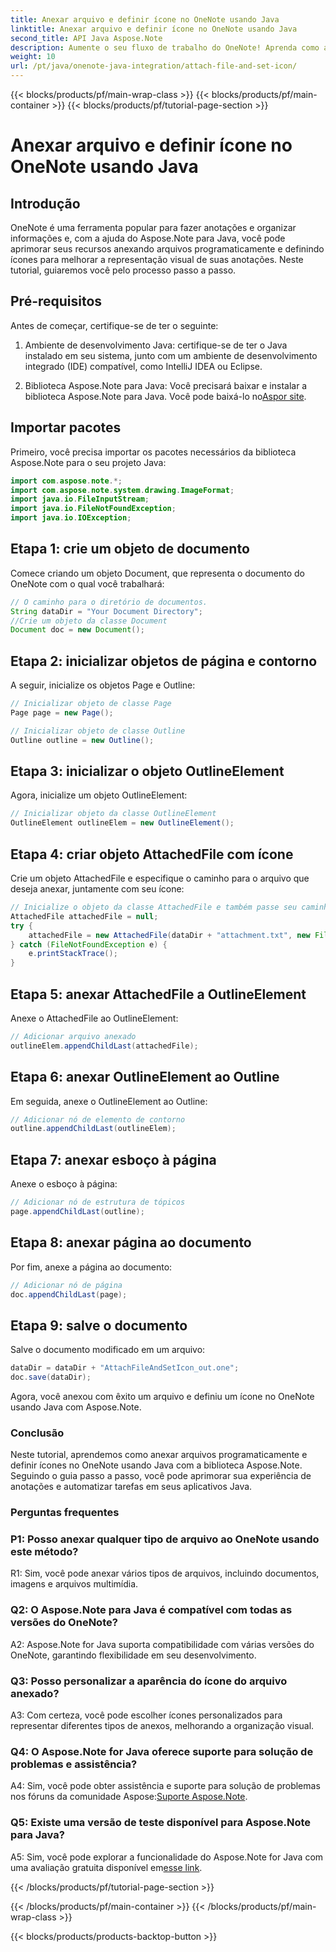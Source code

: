 ```yaml
---
title: Anexar arquivo e definir ícone no OneNote usando Java
linktitle: Anexar arquivo e definir ícone no OneNote usando Java
second_title: API Java Aspose.Note
description: Aumente o seu fluxo de trabalho do OneNote! Aprenda como anexar arquivos e personalizar ícones programaticamente em Java com Aspose.Note. Etapas fáceis e código incluído! #OneNote #Java #Aspose
weight: 10
url: /pt/java/onenote-java-integration/attach-file-and-set-icon/
---
```


{{< blocks/products/pf/main-wrap-class >}}
{{< blocks/products/pf/main-container >}}
{{< blocks/products/pf/tutorial-page-section >}}

# Anexar arquivo e definir ícone no OneNote usando Java

## Introdução

OneNote é uma ferramenta popular para fazer anotações e organizar informações e, com a ajuda do Aspose.Note para Java, você pode aprimorar seus recursos anexando arquivos programaticamente e definindo ícones para melhorar a representação visual de suas anotações. Neste tutorial, guiaremos você pelo processo passo a passo.

## Pré-requisitos

Antes de começar, certifique-se de ter o seguinte:

1. Ambiente de desenvolvimento Java: certifique-se de ter o Java instalado em seu sistema, junto com um ambiente de desenvolvimento integrado (IDE) compatível, como IntelliJ IDEA ou Eclipse.
   
2.  Biblioteca Aspose.Note para Java: Você precisará baixar e instalar a biblioteca Aspose.Note para Java. Você pode baixá-lo no[Aspor site](https://releases.aspose.com/note/java/).

## Importar pacotes

Primeiro, você precisa importar os pacotes necessários da biblioteca Aspose.Note para o seu projeto Java:

```java
import com.aspose.note.*;
import com.aspose.note.system.drawing.ImageFormat;
import java.io.FileInputStream;
import java.io.FileNotFoundException;
import java.io.IOException;
```

## Etapa 1: crie um objeto de documento

Comece criando um objeto Document, que representa o documento do OneNote com o qual você trabalhará:

```java
// O caminho para o diretório de documentos.
String dataDir = "Your Document Directory";
//Crie um objeto da classe Document
Document doc = new Document();
```

## Etapa 2: inicializar objetos de página e contorno

A seguir, inicialize os objetos Page e Outline:

```java
// Inicializar objeto de classe Page
Page page = new Page();

// Inicializar objeto de classe Outline
Outline outline = new Outline();
```

## Etapa 3: inicializar o objeto OutlineElement

Agora, inicialize um objeto OutlineElement:

```java
// Inicializar objeto da classe OutlineElement
OutlineElement outlineElem = new OutlineElement();
```

## Etapa 4: criar objeto AttachedFile com ícone

Crie um objeto AttachedFile e especifique o caminho para o arquivo que deseja anexar, juntamente com seu ícone:

```java
// Inicialize o objeto da classe AttachedFile e também passe seu caminho de ícone
AttachedFile attachedFile = null;
try {
    attachedFile = new AttachedFile(dataDir + "attachment.txt", new FileInputStream(dataDir  + "icon.jpg"), ImageFormat.getJpeg());
} catch (FileNotFoundException e) {
    e.printStackTrace();
}
```

## Etapa 5: anexar AttachedFile a OutlineElement

Anexe o AttachedFile ao OutlineElement:

```java
// Adicionar arquivo anexado
outlineElem.appendChildLast(attachedFile);
```

## Etapa 6: anexar OutlineElement ao Outline

Em seguida, anexe o OutlineElement ao Outline:

```java
// Adicionar nó de elemento de contorno
outline.appendChildLast(outlineElem);
```

## Etapa 7: anexar esboço à página

Anexe o esboço à página:

```java
// Adicionar nó de estrutura de tópicos
page.appendChildLast(outline);
```

## Etapa 8: anexar página ao documento

Por fim, anexe a página ao documento:

```java
// Adicionar nó de página
doc.appendChildLast(page);
```

## Etapa 9: salve o documento

Salve o documento modificado em um arquivo:

```java
dataDir = dataDir + "AttachFileAndSetIcon_out.one";
doc.save(dataDir);
```

Agora, você anexou com êxito um arquivo e definiu um ícone no OneNote usando Java com Aspose.Note.

### Conclusão

Neste tutorial, aprendemos como anexar arquivos programaticamente e definir ícones no OneNote usando Java com a biblioteca Aspose.Note. Seguindo o guia passo a passo, você pode aprimorar sua experiência de anotações e automatizar tarefas em seus aplicativos Java.

### Perguntas frequentes

### P1: Posso anexar qualquer tipo de arquivo ao OneNote usando este método?

R1: Sim, você pode anexar vários tipos de arquivos, incluindo documentos, imagens e arquivos multimídia.

### Q2: O Aspose.Note para Java é compatível com todas as versões do OneNote?

A2: Aspose.Note for Java suporta compatibilidade com várias versões do OneNote, garantindo flexibilidade em seu desenvolvimento.

### Q3: Posso personalizar a aparência do ícone do arquivo anexado?

A3: Com certeza, você pode escolher ícones personalizados para representar diferentes tipos de anexos, melhorando a organização visual.

### Q4: O Aspose.Note for Java oferece suporte para solução de problemas e assistência?

 A4: Sim, você pode obter assistência e suporte para solução de problemas nos fóruns da comunidade Aspose:[Suporte Aspose.Note](https://forum.aspose.com/c/note/28).

### Q5: Existe uma versão de teste disponível para Aspose.Note para Java?

A5: Sim, você pode explorar a funcionalidade do Aspose.Note for Java com uma avaliação gratuita disponível em[esse link](https://releases.aspose.com/).

{{< /blocks/products/pf/tutorial-page-section >}}

{{< /blocks/products/pf/main-container >}}
{{< /blocks/products/pf/main-wrap-class >}}

{{< blocks/products/products-backtop-button >}}
